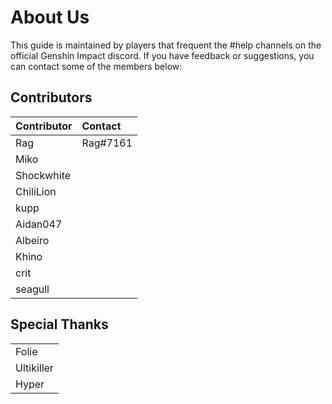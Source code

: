# About Us

This guide is maintained by players that frequent the \#help channels on the official Genshin Impact discord. If you have feedback or suggestions, you can contact some of the members below:

## Contributors

| Contributor | Contact |
| :--- | :--- |
| Rag | Rag\#7161 |
| Miko |  |
| Shockwhite |  |
| ChiliLion |  |
| kupp |  |
| Aidan047 |  |
| Albeiro |  |
| Khino |  |
| crit |  |
| seagull |  |

## Special Thanks

|  |
| :--- |
| Folie |
| Ultikiller |
| Hyper |


